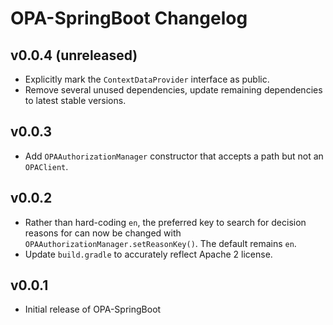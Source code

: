 # OPA-SpringBoot Changelog

## v0.0.4 (unreleased)

* Explicitly mark the `ContextDataProvider` interface as public.
* Remove several unused dependencies, update remaining dependencies to latest stable versions.

## v0.0.3

* Add `OPAAuthorizationManager` constructor that accepts a path but not an `OPAClient`.

## v0.0.2

* Rather than hard-coding `en`, the preferred key to search for decision reasons for can now be changed with `OPAAuthorizationManager.setReasonKey()`. The default remains `en`.
* Update `build.gradle` to accurately reflect Apache 2 license.

## v0.0.1

* Initial release of OPA-SpringBoot

